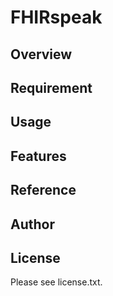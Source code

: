 # FHIRspeak 

## Overview


## Requirement


## Usage


## Features


## Reference


## Author


## License

Please see license.txt.
